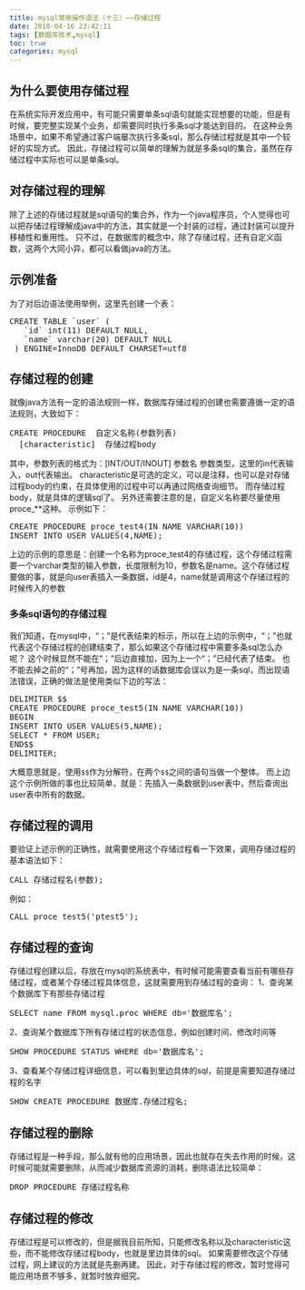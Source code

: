```yaml
---
title: mysql常用操作语法（十三）~~存储过程
date: 2018-04-16 23:42:11
tags: [数据库技术,mysql]
toc: true
categories: mysql
---
```

## 为什么要使用存储过程
在系统实际开发应用中，有可能只需要单条sql语句就能实现想要的功能，但是有时候，要完整实现某个业务，却需要同时执行多条sql才能达到目的。
在这种业务场景中，如果不希望通过客户端屡次执行多条sql，那么存储过程就是其中一个较好的实现方式。
因此，存储过程可以简单的理解为就是多条sql的集合，虽然在存储过程中实际也可以是单条sql。

<!--more-->
## 对存储过程的理解
除了上述的存储过程就是sql语句的集合外，作为一个java程序员，个人觉得也可以把存储过程理解成java中的方法，其实就是一个封装的过程，通过封装可以提升移植性和重用性。
只不过，在数据库的概念中，除了存储过程，还有自定义函数，这两个大同小异，都可以看做java的方法。

## 示例准备
为了对后边语法使用举例，这里先创建一个表：
<pre>
CREATE TABLE `user` (
   `id` int(11) DEFAULT NULL,
   `name` varchar(20) DEFAULT NULL
 ) ENGINE=InnoDB DEFAULT CHARSET=utf8
</pre>

## 存储过程的创建
就像java方法有一定的语法规则一样，数据库存储过程的创建也需要遵循一定的语法规则，大致如下：
<pre>
CREATE PROCEDURE  自定义名称(参数列表)
  [characteristic]  存储过程body
</pre>
其中，参数列表的格式为：[INT/OUT/INOUT] 参数名 参数类型，这里的in代表输入，out代表输出。
characteristic是可选的定义，可以是注释，也可以是对存储过程body的约束，在具体使用的过程中可以再通过网络查询细节。
而存储过程body，就是具体的逻辑sql了。
另外还需要注意的是，自定义名称要尽量使用proce_**这种。
示例如下：
<pre>
CREATE PROCEDURE proce_test4(IN NAME VARCHAR(10))
INSERT INTO USER VALUES(4,NAME);
</pre>
上边的示例的意思是：创建一个名称为proce_test4的存储过程，这个存储过程需要一个varchar类型的输入参数，长度限制为10，参数名是name。这个存储过程要做的事，就是向user表插入一条数据，id是4，name就是调用这个存储过程的时候传入的参数

### 多条sql语句的存储过程
我们知道，在mysql中，“；”是代表结束的标示，所以在上边的示例中，“；”也就代表这个存储过程的创建结束了，那么如果这个存储过程中需要多条sql怎么办呢？
这个时候显然不能在“；”后边直接加，因为上一个“；”已经代表了结束。
也不能去掉之前的“；”号再加，因为这样的话数据库会误以为是一条sql，而出现语法错误，正确的做法是使用类似下边的写法：
<pre>
DELIMITER $$
CREATE PROCEDURE proce_test5(IN NAME VARCHAR(10))
BEGIN
INSERT INTO USER VALUES(5,NAME);
SELECT * FROM USER;
END$$
DELIMITER;
</pre>
大概意思就是，使用`$$`作为分解符，在两个`$$`之间的语句当做一个整体。
而上边这个示例所做的事也比较简单，就是：先插入一条数据到user表中，然后查询出user表中所有的数据。

## 存储过程的调用
要验证上述示例的正确性，就需要使用这个存储过程看一下效果，调用存储过程的基本语法如下：
<pre>
CALL 存储过程名(参数);
</pre>
例如：
<pre>
CALL proce_test5('ptest5');
</pre>

## 存储过程的查询
存储过程创建以后，存放在mysql的系统表中，有时候可能需要查看当前有哪些存储过程，或者某个存储过程具体信息，这就需要用到存储过程的查询：
1、查询某个数据库下有那些存储过程
<pre>
SELECT name FROM mysql.proc WHERE db='数据库名';
</pre>
2、查询某个数据库下所有存储过程的状态信息，例如创建时间、修改时间等
<pre>
SHOW PROCEDURE STATUS WHERE db='数据库名';
</pre>
3、查看某个存储过程详细信息，可以看到里边具体的sql，前提是需要知道存储过程的名字
<pre>
SHOW CREATE PROCEDURE 数据库.存储过程名;
</pre>

##  存储过程的删除
存储过程是一种手段，那么就有他的应用场景，因此也就存在失去作用的时候，这时候可能就需要删除，从而减少数据库资源的消耗，删除语法比较简单：
<pre>
DROP PROCEDURE 存储过程名称
</pre>

## 存储过程的修改
存储过程是可以修改的，但是据我目前所知，只能修改名称以及characteristic这些，而不能修改存储过程body，也就是里边具体的sql。
如果需要修改这个存储过程，网上建议的方法就是先删再建。
因此，对于存储过程的修改，暂时觉得可能应用场景不够多，就暂时放弃细究。